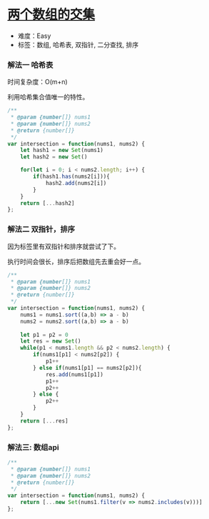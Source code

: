 # [两个数组的交集](https://leetcode-cn.com/problems/intersection-of-two-arrays/)

- 难度：Easy
- 标签：数组, 哈希表, 双指针, 二分查找, 排序

### 解法一 哈希表
时间复杂度：O(m+n)

利用哈希集合值唯一的特性。

```js
/**
 * @param {number[]} nums1
 * @param {number[]} nums2
 * @return {number[]}
 */
var intersection = function(nums1, nums2) {
    let hash1 = new Set(nums1)
    let hash2 = new Set()

    for(let i = 0; i < nums2.length; i++) {
        if(hash1.has(nums2[i])){
            hash2.add(nums2[i])
        }
    }
    return [...hash2]
};
```

### 解法二 双指针，排序

因为标签里有双指针和排序就尝试了下。

执行时间会很长，排序后把数组先去重会好一点。
```js
/**
 * @param {number[]} nums1
 * @param {number[]} nums2
 * @return {number[]}
 */
var intersection = function(nums1, nums2) {
    nums1 = nums1.sort((a,b) => a - b)
    nums2 = nums2.sort((a,b) => a - b)
    
    let p1 = p2 = 0
    let res = new Set()
    while(p1 < nums1.length && p2 < nums2.length) {
        if(nums1[p1] < nums2[p2]) {
            p1++
        } else if(nums1[p1] == nums2[p2]){
            res.add(nums1[p1])
            p1++
            p2++
        } else {
            p2++
        }
    }
    return [...res]
};
```
###  解法三: 数组api

```js
/**
 * @param {number[]} nums1
 * @param {number[]} nums2
 * @return {number[]}
 */
var intersection = function(nums1, nums2) {
    return [...new Set(nums1.filter(v => nums2.includes(v)))]
};
```
